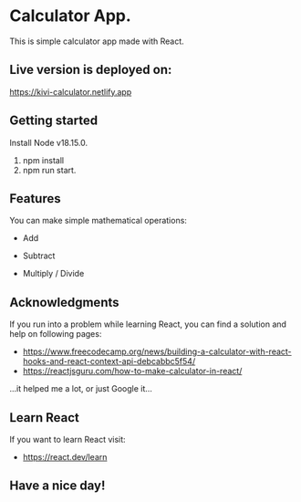 # Calculator App.

This is simple calculator app made with React.

## Live version is deployed on: 

  https://kivi-calculator.netlify.app

## Getting started

Install Node v18.15.0.

1. npm install
2. npm run start.

## Features

You can make simple mathematical operations:
 + Add
 - Subtract
 * Multiply
 / Divide

## Acknowledgments

If you run into a problem while learning React, you can find a solution and help on following pages:

 - https://www.freecodecamp.org/news/building-a-calculator-with-react-hooks-and-react-context-api-debcabbc5f54/
 - https://reactjsguru.com/how-to-make-calculator-in-react/
 
 ...it helped me a lot, or just Google it...
 
 ## Learn React
 
 If you want to learn React visit:
 
 * https://react.dev/learn

## Have a nice day!


 
 
